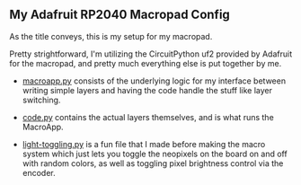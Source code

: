 ## My Adafruit RP2040 Macropad Config

As the title conveys, this is my setup for my macropad.

Pretty strightforward, I'm utilizing the CircuitPython uf2 provided by 
Adafruit for the macropad, and pretty much everything else is put together by me.

- [macroapp.py](macroapp.py) consists of the underlying logic for my interface between writing
simple layers and having the code handle the stuff like layer switching.

- [code.py](code.py) contains the actual layers themselves, and is what runs the MacroApp.

- [light-toggling.py](light-toggling.py) is a fun file that I made before making the macro
system which just lets you toggle the neopixels on the board on and 
off with random colors, as well as toggling pixel brightness control
via the encoder.
